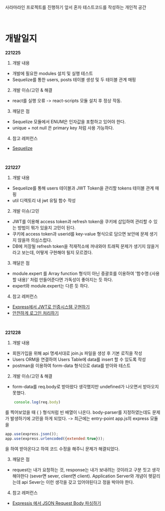 사라마라인 프로젝트를 진행하기 앞서 혼자 테스트코드를 작성하는 개인적 공간

<br/>

# 개발일지

**221225**
<br/>
1. 개발 내용
- 개발에 필요한 modules 설치 및 실행 테스트
- Sequelize를 통한 users, posts 테이블 생성 및 두 테이블 관계 매핑
  
2. 개발 이슈/고민 & 해결
- react를 실행 오류 -> react-scripts 모듈 설치 후 정상 작동.
   
3. 깨달은 점
- Sequelize 모듈에서 ENUM은 인자값을 포함하고 있어야 한다.
- unique + not null 은 primary key 처럼 사용 가능하다.
  
4. 참고 레퍼런스
- [Sequelize](https://sequelize.org/)
  
<br/>

**221227** 
<br/>
1. 개발 내용
- Sequelize를 통해 users 테이블과 JWT Token을 관리할 tokens 테이블 관계 매핑
- util 디렉토리 내 jwt 유틸 함수 작성
  
2. 개발 이슈/고민
- JWT를 이용해 access token과 refresh token을 쿠키에 삽입하여 관리할 수 있는 방법이 뭐가 있을지 고민이 된다.
- 쿠키에 access token과 userid를 key-value 형식으로 담으면 보안에 문제 생기지 않을까 의심스럽다.
- DB에 저장될 refresh token을 적재적소에 꺼내와야 트래픽 문제가 생기지 않을거라고 보는데, 어떻게 구현해야 될지 모르겠다.
  
3. 깨달은 점
- module.expert 를 Array function 형식이 아닌 중괄호를 이용하여 '함수명:{사용할 내용}' 처럼 만들어준다면 가독성이 좋아지는 듯 하다.
- expert와 module.expert는 다른 듯 하다.

4. 참고 레퍼런스
- [Express에서 JWT로 인증시스템 구현하기](https://velog.io/@kshired/Express%EC%97%90%EC%84%9C-JWT%EB%A1%9C-%EC%9D%B8%EC%A6%9D%EC%8B%9C%EC%8A%A4%ED%85%9C-%EA%B5%AC%ED%98%84%ED%95%98%EA%B8%B0-Access-Token%EA%B3%BC-Refresh-Token)
- [안전하게 로그인 처리하기](https://overcome-the-limits.tistory.com/611)

<br/>

**221228**
<br/>
1. 개발 내용
- 회원가입을 위해 api 명세서대로 join.js 파일을 생성 후 기본 로직을 작성
- Users ORM을 연결하여 Users Table에 data를 insert 할 수 있도록 작성
- postman을 이용하여 form-data 형식으로 data를 받아와 테스트
2. 개발 이슈/고민 & 해결
- form-data를 req.body로 받아왔다 생각했지만 undefined가 나오면서 받아오지 못했다. 
```javascript 
    console.log(req.body)
```
를 찍어보았을 때 { } 형식처럼 빈 배열이 나온다. body-parser를 지정하였는데도 문제가 발생하기에 고민을 하게 되었다. -> 최근에는 entry-point app.js의 express 모듈을
```javascript
app.use(express.json());
app.use(express.urlencoded({extended:true}));
```
을 하여 받아온다고 하여 코드 수정을 해주니 문제가 해결되었다.

3. 깨달은 점
- request는 내가 요청하는 것, response는 내가 보내려는 것이라고 구분 짓고 생각해야한다 (sever면 sever, client면 client). Application Server와 개념이 헷갈리는데 api Sever는 이런 생각을 갖고 있어야된다고 정을 박아야 한다.
4. 참고 레퍼런스
- [Expressjs 에서 JSON Request Body 파싱하기](https://semtax.tistory.com/7)